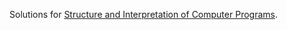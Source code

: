 Solutions for [Structure and Interpretation of Computer Programs][].

[Structure and Interpretation of Computer Programs]: https://mitpress.mit.edu/sites/default/files/sicp/index.html
